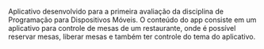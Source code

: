 Aplicativo desenvolvido para a primeira avaliação da disciplina de Programação para Dispositivos Móveis. O conteúdo do app consiste em um aplicativo para controle de mesas de um restaurante, onde é possível reservar mesas, liberar mesas e também ter controle do tema do aplicativo.
